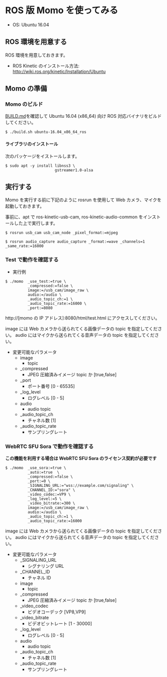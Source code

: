 # ROS 版 Momo を使ってみる

- OS: Ubuntu 16.04

## ROS 環境を用意する

ROS 環境を用意しておきます。

- ROS Kinetic のインストール方法: http://wiki.ros.org/kinetic/Installation/Ubuntu

## Momo の準備

### Momo のビルド

[BUILD.md](./BUILD.md)を確認して Ubuntu 16.04 (x86_64) 向け ROS 対応バイナリをビルドしてください。

```shell
$ ./build.sh ubuntu-16.04_x86_64_ros
```

#### ライブラリのインストール

次のパッケージをイストールします。

```
$ sudo apt -y install libnss3 \
                      gstreamer1.0-alsa
```


## 実行する

Momo を実行する前に下記のように rosrun を使用して Web カメラ、マイクを起動しておきます。

事前に、apt で ros-kinetic-usb-cam, ros-kinetic-audio-common をインストールした上で実行します。

```
$ rosrun usb_cam usb_cam_node _pixel_format:=mjpeg
```

```
$ rosrun audio_capture audio_capture _format:=wave _channels=1 _same_rate:=16000
```


### Test で動作を確認する

- 実行例

```shell
$ ./momo  _use_test:=true \
          _compressed:=false \
          image:=/usb_cam/image_raw \
          audio:=/audio \
          _audio_topic_ch:=1 \
          _audio_topic_rate:=16000 \
          _port:=8080
```

http://[momo の IP アドレス]:8080/html/test.html にアクセスしてください。

image には Web カメラから送られてくる画像データの topic を指定してください。
audio にはマイクから送られてくる音声データの topic を指定してください。

- 変更可能なパラメータ
  - image
    - topic
  - _compressed
    - JPEG 圧縮済みイメージ topic か  [true,false]
  - _port
    - ポート番号  [0 - 65535]
  - _log_level
    - ログレベル  [0 - 5]
  - audio
    - audio topic
  - _audio_topic_ch
    - チャネル数    [1]
  - _audio_topic_rate
    - サンプリングレート


### WebRTC SFU Sora で動作を確認する

**この機能を利用する場合は WebRTC SFU Sora のライセンス契約が必要です**

```shell
$ ./momo  _use_sora:=true \
          _auto:=true  \
          _compressed:=false \
          _port:=0 \
          _SIGNALING_URL:="wss://example.com/signaling" \
          _CHANNEL_ID:="sora" \
          _video_codec:=VP9 \
          _log_level:=5 \
          _video_bitrate:=300 \
          image:=/usb_cam/image_raw \
          audio:=/audio \
          _audio_topic_ch:=1 \
          _audio_topic_rate:=16000
```

image には Web カメラから送られてくる画像データの topic を指定してください。
audio にはマイクから送られてくる音声データの topic を指定してください。


- 変更可能なパラメータ
  - _SIGNALING_URL
    - シグナリング URL
  - _CHANNEL_ID
    - チャネル ID
  - image
    - topic
  - _compressed
    - JPEG 圧縮済みイメージ topic か  [true,false]
  - _video_codec
    - ビデオコーデック  [VP8,VP9]
  - _video_bitrate
    - ビデオビットレート  [1 - 30000]
  - _log_level
    - ログレベル  [0 - 5]
  - audio
    - audio topic
  - _audio_topic_ch
    - チャネル数    [1]
  - _audio_topic_rate
    - サンプリングレート
